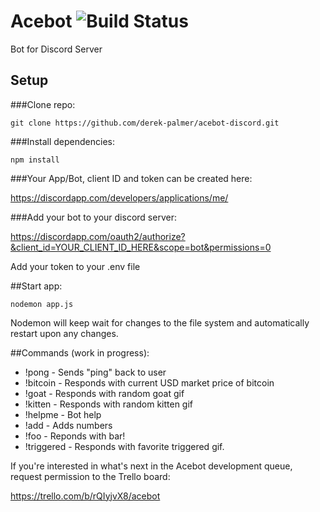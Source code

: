 # Acebot ![Build Status](https://travis-ci.org/derek-palmer/acebot-discord.svg)
Bot for Discord Server

## Setup

###Clone repo:
```
git clone https://github.com/derek-palmer/acebot-discord.git
```

###Install dependencies:
```
npm install
```
###Your App/Bot, client ID and token can be created here:

https://discordapp.com/developers/applications/me/

###Add your bot to your discord server:

https://discordapp.com/oauth2/authorize?&client_id=YOUR_CLIENT_ID_HERE&scope=bot&permissions=0

Add your token to your .env file

##Start app:
```
nodemon app.js
```

Nodemon will keep wait for changes to the file system and automatically restart upon any changes.

##Commands (work in progress):

*   !pong - Sends "ping" back to user
*   !bitcoin - Responds with current USD market price of bitcoin
*   !goat - Responds with random goat gif
*   !kitten - Responds with random kitten gif
*   !helpme - Bot help
*   !add - Adds numbers
*   !foo - Reponds with bar!
*   !triggered - Responds with favorite triggered gif.

If you're interested in what's next in the Acebot development queue, request permission to the Trello board:

https://trello.com/b/rQIyjvX8/acebot
